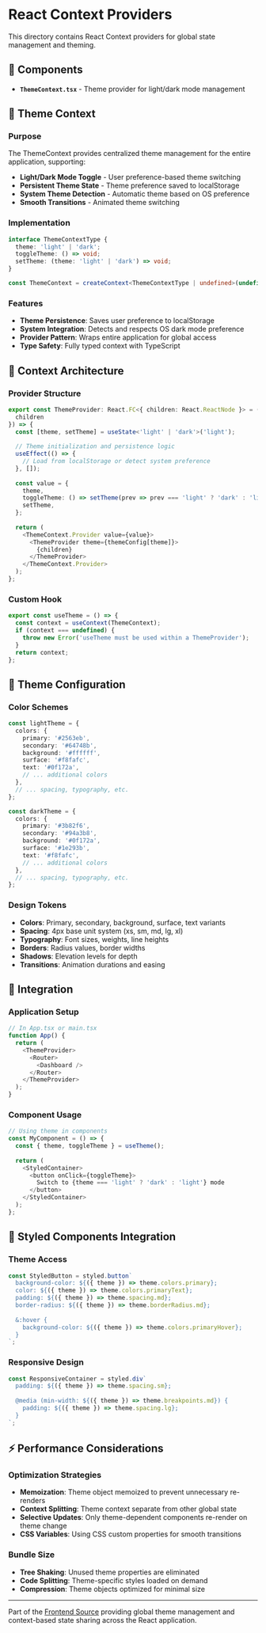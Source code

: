 # React Context Providers

This directory contains React Context providers for global state management and theming.

## 📁 Components

- **`ThemeContext.tsx`** - Theme provider for light/dark mode management

## 🎨 Theme Context

### Purpose
The ThemeContext provides centralized theme management for the entire application, supporting:
- **Light/Dark Mode Toggle** - User preference-based theme switching
- **Persistent Theme State** - Theme preference saved to localStorage
- **System Theme Detection** - Automatic theme based on OS preference
- **Smooth Transitions** - Animated theme switching

### Implementation
```typescript
interface ThemeContextType {
  theme: 'light' | 'dark';
  toggleTheme: () => void;
  setTheme: (theme: 'light' | 'dark') => void;
}

const ThemeContext = createContext<ThemeContextType | undefined>(undefined);
```

### Features
- **Theme Persistence**: Saves user preference to localStorage
- **System Integration**: Detects and respects OS dark mode preference
- **Provider Pattern**: Wraps entire application for global access
- **Type Safety**: Fully typed context with TypeScript

## 🔧 Context Architecture

### Provider Structure
```typescript
export const ThemeProvider: React.FC<{ children: React.ReactNode }> = ({ 
  children 
}) => {
  const [theme, setTheme] = useState<'light' | 'dark'>('light');
  
  // Theme initialization and persistence logic
  useEffect(() => {
    // Load from localStorage or detect system preference
  }, []);
  
  const value = {
    theme,
    toggleTheme: () => setTheme(prev => prev === 'light' ? 'dark' : 'light'),
    setTheme,
  };
  
  return (
    <ThemeContext.Provider value={value}>
      <ThemeProvider theme={themeConfig[theme]}>
        {children}
      </ThemeProvider>
    </ThemeContext.Provider>
  );
};
```

### Custom Hook
```typescript
export const useTheme = () => {
  const context = useContext(ThemeContext);
  if (context === undefined) {
    throw new Error('useTheme must be used within a ThemeProvider');
  }
  return context;
};
```

## 🎯 Theme Configuration

### Color Schemes
```typescript
const lightTheme = {
  colors: {
    primary: '#2563eb',
    secondary: '#64748b',
    background: '#ffffff',
    surface: '#f8fafc',
    text: '#0f172a',
    // ... additional colors
  },
  // ... spacing, typography, etc.
};

const darkTheme = {
  colors: {
    primary: '#3b82f6',
    secondary: '#94a3b8',
    background: '#0f172a',
    surface: '#1e293b',
    text: '#f8fafc',
    // ... additional colors
  },
  // ... spacing, typography, etc.
};
```

### Design Tokens
- **Colors**: Primary, secondary, background, surface, text variants
- **Spacing**: 4px base unit system (xs, sm, md, lg, xl)
- **Typography**: Font sizes, weights, line heights
- **Borders**: Radius values, border widths
- **Shadows**: Elevation levels for depth
- **Transitions**: Animation durations and easing

## 🔗 Integration

### Application Setup
```typescript
// In App.tsx or main.tsx
function App() {
  return (
    <ThemeProvider>
      <Router>
        <Dashboard />
      </Router>
    </ThemeProvider>
  );
}
```

### Component Usage
```typescript
// Using theme in components
const MyComponent = () => {
  const { theme, toggleTheme } = useTheme();
  
  return (
    <StyledContainer>
      <button onClick={toggleTheme}>
        Switch to {theme === 'light' ? 'dark' : 'light'} mode
      </button>
    </StyledContainer>
  );
};
```

## 🎨 Styled Components Integration

### Theme Access
```typescript
const StyledButton = styled.button`
  background-color: ${({ theme }) => theme.colors.primary};
  color: ${({ theme }) => theme.colors.primaryText};
  padding: ${({ theme }) => theme.spacing.md};
  border-radius: ${({ theme }) => theme.borderRadius.md};
  
  &:hover {
    background-color: ${({ theme }) => theme.colors.primaryHover};
  }
`;
```

### Responsive Design
```typescript
const ResponsiveContainer = styled.div`
  padding: ${({ theme }) => theme.spacing.sm};
  
  @media (min-width: ${({ theme }) => theme.breakpoints.md}) {
    padding: ${({ theme }) => theme.spacing.lg};
  }
`;
```

## ⚡ Performance Considerations

### Optimization Strategies
- **Memoization**: Theme object memoized to prevent unnecessary re-renders
- **Context Splitting**: Theme context separate from other global state
- **Selective Updates**: Only theme-dependent components re-render on theme change
- **CSS Variables**: Using CSS custom properties for smooth transitions

### Bundle Size
- **Tree Shaking**: Unused theme properties are eliminated
- **Code Splitting**: Theme-specific styles loaded on demand
- **Compression**: Theme objects optimized for minimal size

---

Part of the [Frontend Source](../) providing global theme management and context-based state sharing across the React application.